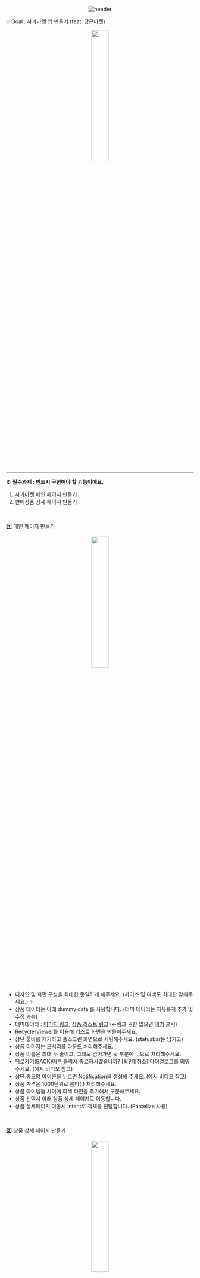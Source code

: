 <div align="center">
  
  ![header](https://capsule-render.vercel.app/api?type=Waving&height=200&text=week7_assignment&fontColor=d5e6f5&color=timeGradient&animation=fadeIn)
  
</div>

💡 Goal : 사과마켓 앱 만들기 (feat. 당근마켓)

<p align="center"><img
src="https://github.com/thundevistan/week7_assignment/assets/139092551/4cee7077-9587-45da-ae22-4178c1cc9f36" width="30%" height="30%"></p>

---

⚙ **필수과제 :  반드시 구현해야 할 기능이에요.**
1. 사과마켓 메인 페이지 만들기
2. 판매상품 상세 페이지 만들기

<br>

1️⃣ 메인 페이지 만들기

<p align="center"><img
src="https://github.com/thundevistan/week7_assignment/assets/139092551/2bee64f1-59f5-499e-b734-b514f3e2097e" width="30%" height="30%"></p>

<br>

- 디자인 및 화면 구성을 최대한 동일하게 해주세요. (사이즈 및 여백도 최대한 맞춰주세요.) ✨
- 상품 데이터는 아래 dummy data 를 사용합니다. (더미 데이터는 자유롭게 추가 및 수정 가능)
- 데미데이터 : [이미지 링크](https://drive.google.com/file/d/1P5AnZI1N2AB7yNqwkgF-KxlUdDjkmrBu/view?usp=sharing),  [상품 리스트 링크](https://docs.google.com/spreadsheets/d/1m9VDxJ3Q7dLEjefnWBq4fCghtWIUFnpM/edit?usp=sharing&ouid=116688204055896164464&rtpof=true&sd=true)  (←링크 권한 없으면 [여기](https://drive.google.com/drive/folders/1ZYQIxmP8JAXpcxvQB3QekYZLYQiNlZqK?usp=sharing) 클릭)
- RecyclerViewer를 이용해 리스트 화면을 만들어주세요.
- 상단 툴바를 제거하고 풀스크린 화면으로 세팅해주세요. (statusbar는 남기고)
- 상품 이미지는 모서리를 라운드 처리해주세요.
- 상품 이름은 최대 두 줄이고, 그래도 넘어가면 뒷 부분에 …으로 처리해주세요.
- 뒤로가기(BACK)버튼 클릭시 종료하시겠습니까? [확인][취소] 다이얼로그를 띄워주세요. (예시 비디오 참고)
- 상단 종모양 아이콘을 누르면 Notification을 생성해 주세요. (예시 비디오 참고)
- 상품 가격은 1000단위로 콤마(,) 처리해주세요.
- 상품 아이템들 사이에 회색 라인을 추가해서 구분해주세요.
- 상품 선택시 아래 상품 상세 페이지로 이동합니다.
- 상품 상세페이지 이동시 intent로 객체를 전달합니다. (Parcelize 사용)

<br>

2️⃣ 상품 상세 페이지 만들기

<p align="center"><img
src="https://github.com/thundevistan/week7_assignment/assets/139092551/546cbfe9-dd36-424b-b356-43d69227817a" width="30%" height="30%"></p>

<br>

- 디자인 및 화면 구성을 최대한 동일하게 해주세요. (사이즈 및 여백도 최대한 맞춰주세요.) ✨
- 메인화면에서 전달받은 데이터로 판매자, 주소, 아이템, 글내용, 가격등을 화면에 표시합니다.
- 하단 가격표시 레이아웃을 제외하고 전체화면은 스크롤이 되어야합니다. (예시 비디오 참고)
- 상단 < 버튼을 누르면 상세 화면은 종료되고 메인화면으로 돌아갑니다.

---


⚙ **선택과제 : 필수는 아니에요~**

선택 과제는 안드로이드 앱개발 입문 강의를 기반으로 하지만 한 걸음 더 성장하기 위해 고민하며 공부한 후 구현하는 과제 입니다.  혼자, 또는 팀원과 함께 공부하며 도전해보세요!!

<br>

### 1. 스크롤 상단 이동!

- 스크롤을 최상단으로 이동시키는 플로팅 버튼 기능 추가
- 플로팅 버튼은 스크롤을 아래로 내릴 때 나타나며, 스크롤이 최상단일때 사라집니다.
- 플로팅 버튼을 누르면 스크롤을 최상단으로 이동시킵니다.
- 플로팅 버튼은 나타나고 사라질때 fade 효과가 있습니다.
- 플로팅 버튼을 클릭하면(pressed) 아이콘 색이 변경됩니다.
- 참고 영상[https://github.com/thundevistan/week7_assignment/issues/1#issue-1864819790]

### 2. 상품 삭제하기!

- 상품을 롱클릭 했을때 삭제 여부를 묻는 다이얼로그를 띄우고
- 확인을 선택시 해당 항목을 삭제하고 리스트를 업데이트한다.
- 해당 상품이 삭제되었는지 확인!!
- 참고 영상[https://github.com/thundevistan/week7_assignment/issues/2#issue-1864820239]

### *3. [찐도전과제] 좋아요 처리!!  ← 많은 고민이 필요합니다.*

- 상품 상세 화면에서 좋아요 선택시 아이콘 변경 및 Snackbar 메세지 표시
- 메인 화면으로 돌아오면 해당 상품에 좋아요 표시 및 좋아요 카운트 +1
- 상세 화면에서 좋아요 해제시 이전 상태로 되돌림
- 참고 영상[https://github.com/thundevistan/week7_assignment/issues/3#issue-1864821022]
